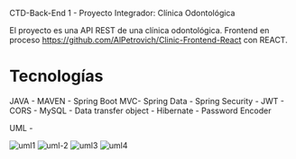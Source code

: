 CTD-Back-End 1 - Proyecto Integrador: Clínica Odontológica

El proyecto es una API REST de una clínica odontológica.
Frontend en proceso https://github.com/AlPetrovich/Clinic-Frontend-React con REACT.

# Tecnologías
JAVA - MAVEN - Spring Boot MVC- Spring Data - Spring Security - JWT - CORS - MySQL - Data transfer object -
Hibernate - Password Encoder


UML -


![uml1](https://user-images.githubusercontent.com/86859904/164047678-dcb07904-95eb-4db7-9935-6e2a61df46d9.PNG)
![uml-2](https://user-images.githubusercontent.com/86859904/164047687-450f9ecd-f0b5-4487-be7e-57de8036eaac.PNG)
![uml3](https://user-images.githubusercontent.com/86859904/164047692-2946978b-1937-48aa-bd20-4c7786edf627.PNG)
![uml4](https://user-images.githubusercontent.com/86859904/164047699-c204e122-5bd8-4e07-992e-41129af4ffef.PNG)
